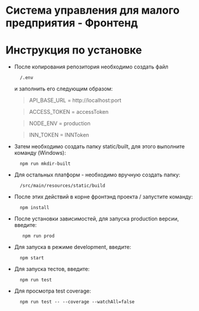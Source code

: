 # Система управления для малого предприятия - Фронтенд

# Инструкция по установке

- После копирования репозитория необходимо создать файл

        /.env

  и заполнить его следующим образом:

  > API_BASE_URL = http://localhost:port

  > ACCESS_TOKEN = accessToken

  > NODE_ENV = production

  > INN_TOKEN = INNToken

- Затем необходимо создать папку static/built, для этого выполните команду (Windows):

        npm run mkdir-built

- Для остальных платформ - необходимо вручную создать папку:

        /src/main/resources/static/build

- После этих действий в корне фронтэнд проекта / запустите команду:

        npm install

- После установки зависимостей, для запуска production версии, введите:

         npm run prod

- Для запуска в режиме development, введите:

        npm start

- Для запуска тестов, введите:

        npm run test

- Для просмотра test coverage:

        npm run test -- --coverage --watchAll=false
